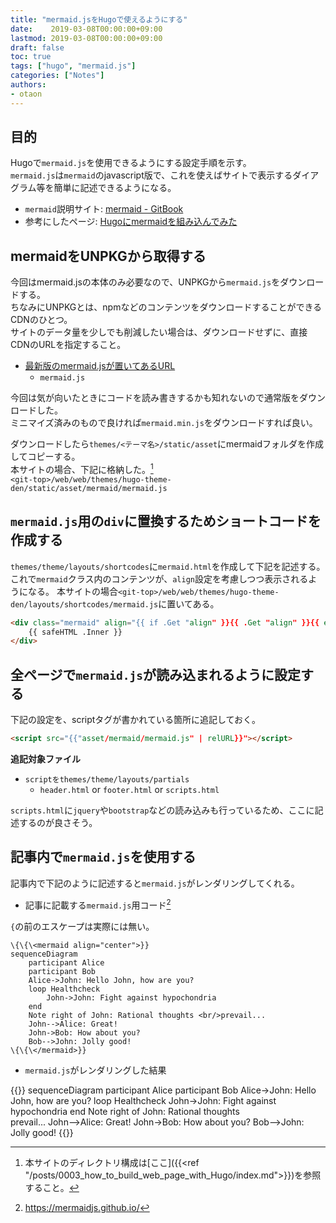 ```yaml
---
title: "mermaid.jsをHugoで使えるようにする"
date:    2019-03-08T00:00:00+09:00
lastmod: 2019-03-08T00:00:00+09:00
draft: false
toc: true
tags: ["hugo", "mermaid.js"]
categories: ["Notes"]
authors:
- otaon
---
```


## 目的
Hugoで`mermaid.js`を使用できるようにする設定手順を示す。  
`mermaid.js`は`mermaid`のjavascript版で、これを使えばサイトで表示するダイアグラム等を簡単に記述できるようになる。

- `mermaid`説明サイト: [mermaid - GitBook](https://mermaidjs.github.io/)
- 参考にしたページ: [Hugoにmermaidを組み込んでみた](https://qiita.com/_takeuchi_/items/35c52fd85884a83c154d)

## mermaidをUNPKGから取得する
今回はmermaid.jsの本体のみ必要なので、UNPKGから`mermaid.js`をダウンロードする。  
ちなみにUNPKGとは、npmなどのコンテンツをダウンロードすることができるCDNのひとつ。  
サイトのデータ量を少しでも削減したい場合は、ダウンロードせずに、直接CDNのURLを指定すること。

- [最新版のmermaid.jsが置いてあるURL](https://unpkg.com/mermaid/dist/)
  - `mermaid.js`

今回は気が向いたときにコードを読み書きするかも知れないので通常版をダウンロードした。  
ミニマイズ済みのもので良ければ`mermaid.min.js`をダウンロードすれば良い。

ダウンロードしたら`themes/<テーマ名>/static/asset`にmermaidフォルダを作成してコピーする。  
本サイトの場合、下記に格納した。[^ディレクトリ構成]  
`<git-top>/web/web/themes/hugo-theme-den/static/asset/mermaid/mermaid.js`

[^ディレクトリ構成]:本サイトのディレクトリ構成は[ここ]({{<ref "/posts/0003_how_to_build_web_page_with_Hugo/index.md">}})を参照すること。


## `mermaid.js`用の`div`に置換するためショートコードを作成する

`themes/theme/layouts/shortcodes`に`mermaid.html`を作成して下記を記述する。  
これで`mermaid`クラス内のコンテンツが、`align`設定を考慮しつつ表示されるようになる。
本サイトの場合`<git-top>/web/web/themes/hugo-theme-den/layouts/shortcodes/mermaid.js`に置いてある。

```html
<div class="mermaid" align="{{ if .Get "align" }}{{ .Get "align" }}{{ else }}center{{ end }}">
    {{ safeHTML .Inner }}
</div>
```

## 全ページで`mermaid.js`が読み込まれるように設定する
下記の設定を、scriptタグが書かれている箇所に追記しておく。

```html
<script src="{{"asset/mermaid/mermaid.js" | relURL}}"></script>
```

**追記対象ファイル**

- `scriptをthemes/theme/layouts/partials`
  - `header.html` or `footer.html` or `scripts.html`

`scripts.html`に`jquery`や`bootstrap`などの読み込みも行っているため、ここに記述するのが良さそう。

## 記事内で`mermaid.js`を使用する
記事内で下記のように記述すると`mermaid.js`がレンダリングしてくれる。

- 記事に記載する`mermaid.js`用コード[^サンプルコード]

[^サンプルコード]:https://mermaidjs.github.io/

`{`の前のエスケープは実際には無い。

```
\{\{\<mermaid align="center">}}
sequenceDiagram
    participant Alice
    participant Bob
    Alice->John: Hello John, how are you?
    loop Healthcheck
        John->John: Fight against hypochondria
    end
    Note right of John: Rational thoughts <br/>prevail...
    John-->Alice: Great!
    John->Bob: How about you?
    Bob-->John: Jolly good!
\{\{\</mermaid>}}
```

- `mermaid.js`がレンダリングした結果

{{<mermaid align="center">}}
sequenceDiagram
    participant Alice
    participant Bob
    Alice->John: Hello John, how are you?
    loop Healthcheck
        John->John: Fight against hypochondria
    end
    Note right of John: Rational thoughts <br/>prevail...
    John-->Alice: Great!
    John->Bob: How about you?
    Bob-->John: Jolly good!
{{</mermaid>}}
